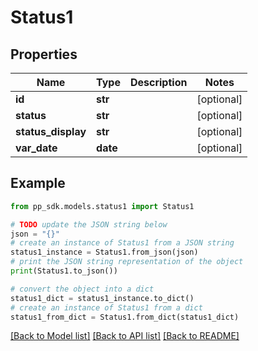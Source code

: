 # Status1


## Properties

Name | Type | Description | Notes
------------ | ------------- | ------------- | -------------
**id** | **str** |  | [optional] 
**status** | **str** |  | [optional] 
**status_display** | **str** |  | [optional] 
**var_date** | **date** |  | [optional] 

## Example

```python
from pp_sdk.models.status1 import Status1

# TODO update the JSON string below
json = "{}"
# create an instance of Status1 from a JSON string
status1_instance = Status1.from_json(json)
# print the JSON string representation of the object
print(Status1.to_json())

# convert the object into a dict
status1_dict = status1_instance.to_dict()
# create an instance of Status1 from a dict
status1_from_dict = Status1.from_dict(status1_dict)
```
[[Back to Model list]](../README.md#documentation-for-models) [[Back to API list]](../README.md#documentation-for-api-endpoints) [[Back to README]](../README.md)


